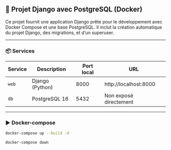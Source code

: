 ## 🐳 Projet Django avec PostgreSQL (Docker)

Ce projet fournit une application Django prête pour le développement avec Docker Compose et une base PostgreSQL. Il inclut la création automatique du projet Django, des migrations, et d’un superuser.

---

### 📦 Services

| Service | Description     | Port local | URL                    |
| ------- | --------------- | ---------- | ---------------------- |
| `web`   | Django (Python) | 8000       | http://localhost:8000  |
| `db`    | PostgreSQL 16   | 5432       | Non exposé directement |

---

### ▶️ Docker-compose

```bash
docker-compose up --build -d

docker-compose down
